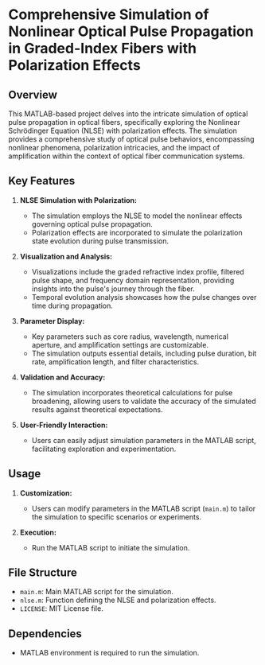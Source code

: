 # Comprehensive Simulation of Nonlinear Optical Pulse Propagation in Graded-Index Fibers with Polarization Effects

## Overview

This MATLAB-based project delves into the intricate simulation of optical pulse propagation in optical fibers, specifically exploring the Nonlinear Schrödinger Equation (NLSE) with polarization effects. The simulation provides a comprehensive study of optical pulse behaviors, encompassing nonlinear phenomena, polarization intricacies, and the impact of amplification within the context of optical fiber communication systems.

## Key Features

1. **NLSE Simulation with Polarization:**
   - The simulation employs the NLSE to model the nonlinear effects governing optical pulse propagation.
   - Polarization effects are incorporated to simulate the polarization state evolution during pulse transmission.

2. **Visualization and Analysis:**
   - Visualizations include the graded refractive index profile, filtered pulse shape, and frequency domain representation, providing insights into the pulse's journey through the fiber.
   - Temporal evolution analysis showcases how the pulse changes over time during propagation.

3. **Parameter Display:**
   - Key parameters such as core radius, wavelength, numerical aperture, and amplification settings are customizable.
   - The simulation outputs essential details, including pulse duration, bit rate, amplification length, and filter characteristics.

4. **Validation and Accuracy:**
   - The simulation incorporates theoretical calculations for pulse broadening, allowing users to validate the accuracy of the simulated results against theoretical expectations.

5. **User-Friendly Interaction:**
   - Users can easily adjust simulation parameters in the MATLAB script, facilitating exploration and experimentation.

## Usage

1. **Customization:**
   - Users can modify parameters in the MATLAB script (`main.m`) to tailor the simulation to specific scenarios or experiments.

2. **Execution:**
   - Run the MATLAB script to initiate the simulation.

## File Structure

- `main.m`: Main MATLAB script for the simulation.
- `nlse.m`: Function defining the NLSE and polarization effects.
- `LICENSE`: MIT License file.

## Dependencies

- MATLAB environment is required to run the simulation.
